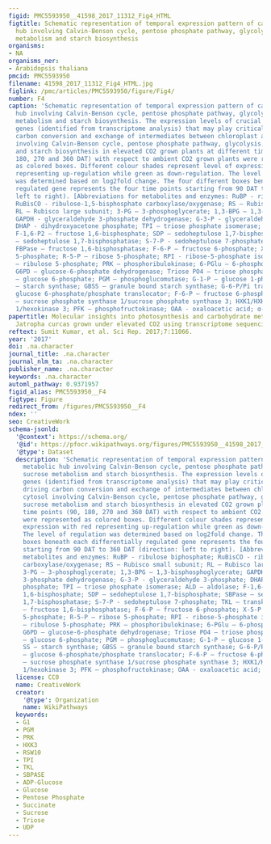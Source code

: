 ```yaml
---
figid: PMC5593950__41598_2017_11312_Fig4_HTML
figtitle: Schematic representation of temporal expression pattern of carbon metabolic
  hub involving Calvin-Benson cycle, pentose phosphate pathway, glycolysis, sucrose
  metabolism and starch biosynthesis
organisms:
- NA
organisms_ner:
- Arabidopsis thaliana
pmcid: PMC5593950
filename: 41598_2017_11312_Fig4_HTML.jpg
figlink: /pmc/articles/PMC5593950/figure/Fig4/
number: F4
caption: 'Schematic representation of temporal expression pattern of carbon metabolic
  hub involving Calvin-Benson cycle, pentose phosphate pathway, glycolysis, sucrose
  metabolism and starch biosynthesis. The expression levels of crucial regulatory
  genes (identified from transcriptome analysis) that may play critical roles in driving
  carbon conversion and exchange of intermediates between chloroplast and cytosol
  involving Calvin-Benson cycle, pentose phosphate pathway, glycolysis, sucrose metabolism
  and starch biosynthesis in elevated CO2 grown plants at different time points (90,
  180, 270 and 360 DAT) with respect to ambient CO2 grown plants were represented
  as colored boxes. Different colour shades represent level of expression with red
  representing up-regulation while green as down-regulation. The level of regulation
  was determined based on log2fold change. The four different boxes beneath each differentially
  regulated gene represents the four time points starting from 90 DAT to 360 DAT (direction:
  left to right). [Abbreviations for metabolites and enzymes: RuBP - ribulose biphosphate;
  RuBisCO - ribulose-1,5-bisphosphate carboxylase/oxygenase; RS – Rubisco small subunit;
  RL – Rubisco large subunit; 3-PG – 3-phosphoglycerate; 1,3-BPG – 1,3-bisphosphoglycerate;
  GAPDH - glyceraldehyde 3-phosphate dehydrogenase; G-3-P - glyceraldehyde 3-phosphate;
  DHAP - dihydroxyacetone phosphate; TPI – triose phosphate isomerase; ALD – aldolase;
  F-1,6-P2 – fructose 1,6-bisphosphate; SDP – sedoheptulose 1,7-bisphosphate; SBPase
  – sedoheptulose 1,7-bisphosphatase; S-7-P - sedoheptulose 7-phosphate; TKL – transketolase;
  FBPase – fructose 1,6-bisphosphatase; F-6-P – fructose 6-phosphate; X-5-P – xylulose
  5-phosphate; R-5-P – ribose 5-phosphate; RPI - ribose-5-phosphate isomerase; Ru-5-P
  – ribulose 5-phosphate; PRK – phosphoribulokinase; 6-PGlu – 6-phosphogluconolactone;
  G6PD – glucose-6-phosphate dehydrogenase; Triose PO4 – triose phosphates; G-6-P
  – glucose 6-phosphate; PGM – phosphoglucomutase; G-1-P – glucose 1-phosphate; SS
  – starch synthase; GBSS – granule bound starch synthase; G-6-P/Pi translocator –
  glucose 6-phosphate/phosphate translocator; F-6-P – fructose 6-phosphate; SPS1/SPS3
  – sucrose phosphate synthase 1/sucrose phosphate synthase 3; HXK1/HXK3 – hexokinase
  1/hexokinase 3; PFK – phosphofructokinase; OAA - oxaloacetic acid; α-KG – alpha-ketoglutarate].'
papertitle: Molecular insights into photosynthesis and carbohydrate metabolism in
  Jatropha curcas grown under elevated CO2 using transcriptome sequencing and assembly.
reftext: Sumit Kumar, et al. Sci Rep. 2017;7:11066.
year: '2017'
doi: .na.character
journal_title: .na.character
journal_nlm_ta: .na.character
publisher_name: .na.character
keywords: .na.character
automl_pathway: 0.9371957
figid_alias: PMC5593950__F4
figtype: Figure
redirect_from: /figures/PMC5593950__F4
ndex: ''
seo: CreativeWork
schema-jsonld:
  '@context': https://schema.org/
  '@id': https://pfocr.wikipathways.org/figures/PMC5593950__41598_2017_11312_Fig4_HTML.html
  '@type': Dataset
  description: 'Schematic representation of temporal expression pattern of carbon
    metabolic hub involving Calvin-Benson cycle, pentose phosphate pathway, glycolysis,
    sucrose metabolism and starch biosynthesis. The expression levels of crucial regulatory
    genes (identified from transcriptome analysis) that may play critical roles in
    driving carbon conversion and exchange of intermediates between chloroplast and
    cytosol involving Calvin-Benson cycle, pentose phosphate pathway, glycolysis,
    sucrose metabolism and starch biosynthesis in elevated CO2 grown plants at different
    time points (90, 180, 270 and 360 DAT) with respect to ambient CO2 grown plants
    were represented as colored boxes. Different colour shades represent level of
    expression with red representing up-regulation while green as down-regulation.
    The level of regulation was determined based on log2fold change. The four different
    boxes beneath each differentially regulated gene represents the four time points
    starting from 90 DAT to 360 DAT (direction: left to right). [Abbreviations for
    metabolites and enzymes: RuBP - ribulose biphosphate; RuBisCO - ribulose-1,5-bisphosphate
    carboxylase/oxygenase; RS – Rubisco small subunit; RL – Rubisco large subunit;
    3-PG – 3-phosphoglycerate; 1,3-BPG – 1,3-bisphosphoglycerate; GAPDH - glyceraldehyde
    3-phosphate dehydrogenase; G-3-P - glyceraldehyde 3-phosphate; DHAP - dihydroxyacetone
    phosphate; TPI – triose phosphate isomerase; ALD – aldolase; F-1,6-P2 – fructose
    1,6-bisphosphate; SDP – sedoheptulose 1,7-bisphosphate; SBPase – sedoheptulose
    1,7-bisphosphatase; S-7-P - sedoheptulose 7-phosphate; TKL – transketolase; FBPase
    – fructose 1,6-bisphosphatase; F-6-P – fructose 6-phosphate; X-5-P – xylulose
    5-phosphate; R-5-P – ribose 5-phosphate; RPI - ribose-5-phosphate isomerase; Ru-5-P
    – ribulose 5-phosphate; PRK – phosphoribulokinase; 6-PGlu – 6-phosphogluconolactone;
    G6PD – glucose-6-phosphate dehydrogenase; Triose PO4 – triose phosphates; G-6-P
    – glucose 6-phosphate; PGM – phosphoglucomutase; G-1-P – glucose 1-phosphate;
    SS – starch synthase; GBSS – granule bound starch synthase; G-6-P/Pi translocator
    – glucose 6-phosphate/phosphate translocator; F-6-P – fructose 6-phosphate; SPS1/SPS3
    – sucrose phosphate synthase 1/sucrose phosphate synthase 3; HXK1/HXK3 – hexokinase
    1/hexokinase 3; PFK – phosphofructokinase; OAA - oxaloacetic acid; α-KG – alpha-ketoglutarate].'
  license: CC0
  name: CreativeWork
  creator:
    '@type': Organization
    name: WikiPathways
  keywords:
  - G1
  - PGM
  - PRK
  - HXK3
  - RSW10
  - TPI
  - TKL
  - SBPASE
  - ADP-Glucose
  - Glucose
  - Pentose Phosphate
  - Succinate
  - Sucrose
  - Triose
  - UDP
---
```

